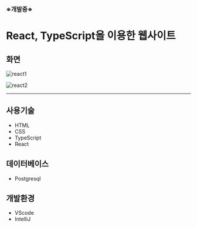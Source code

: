### ※개발중※
# React, TypeScript을 이용한 웹사이트 


## 화면

![react1](https://github.com/jhy3720/portfolio/assets/91109413/47c56da6-068c-46c0-91cc-3e820a4ef366)


![react2](https://github.com/jhy3720/portfolio/assets/91109413/9bb17067-2c0f-407a-a44e-57e6e7ad1db6)


---
## 사용기술
- HTML
- CSS
- TypeScript
- React
## 데이터베이스
- Postgresql
## 개발환경
- VScode
- IntelliJ
